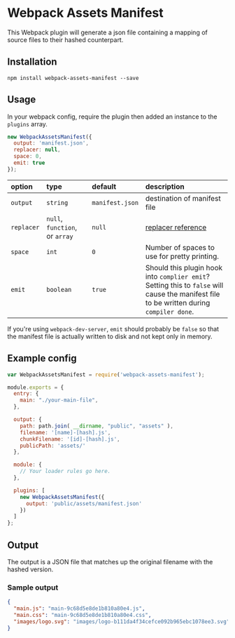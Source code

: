 # Webpack Assets Manifest

This Webpack plugin will generate a json file containing a mapping of source files to their hashed counterpart.

## Installation

```shell
npm install webpack-assets-manifest --save
```

## Usage

In your webpack config, require the plugin then added an instance to the `plugins` array.

```js
new WebpackAssetsManifest({
  output: 'manifest.json',
  replacer: null,
  space: 0,
  emit: true
});
```
| option | type | default | description |
| :----- | :--- | :------ | :---------- |
| `output` | `string` | `manifest.json` | destination of manifest file |
| `replacer` | `null`, `function`, or `array` | `null` | [replacer reference](https://developer.mozilla.org/en-US/docs/Web/JavaScript/Reference/Global_Objects/JSON/stringify#The_replacer_parameter) |
| `space` | `int` | `0` | Number of spaces to use for pretty printing. |
| `emit` | `boolean` | `true` | Should this plugin hook into `complier emit`?<br />Setting this to `false` will cause the manifest file to be written during `compiler done`. |

If you're using `webpack-dev-server`, `emit` should probably be `false` so that the manifest file is actually written to disk and not kept only in memory.

## Example config

```js
var WebpackAssetsManifest = require('webpack-assets-manifest');

module.exports = {
  entry: {
    main: "./your-main-file",
  },

  output: {
    path: path.join( __dirname, "public", "assets" ),
    filename: '[name]-[hash].js',
    chunkFilename: '[id]-[hash].js',
    publicPath: 'assets/'
  },

  module: {
    // Your loader rules go here.
  },

  plugins: [
    new WebpackAssetsManifest({
      output: 'public/assets/manifest.json'
    })
  ]
};
```

## Output

The output is a JSON file that matches up the original filename with the hashed version.

### Sample output

```json
{
  "main.js": "main-9c68d5e8de1b810a80e4.js",
  "main.css": "main-9c68d5e8de1b810a80e4.css",
  "images/logo.svg": "images/logo-b111da4f34cefce092b965ebc1078ee3.svg"
}
```
